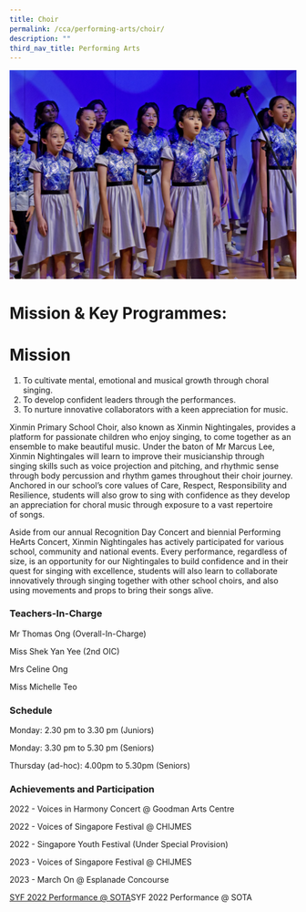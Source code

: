 ```yaml
---
title: Choir
permalink: /cca/performing-arts/choir/
description: ""
third_nav_title: Performing Arts
---
```

![](/images/CCA/choir%20s.jpg)

          

# **Mission & Key Programmes:**

# **Mission**  
1) To cultivate mental, emotional and musical growth through choral singing.  
2) To develop confident leaders through the performances.  
3) To nurture innovative collaborators with a keen appreciation for music.

Xinmin Primary School Choir, also known as Xinmin Nightingales, provides a platform for passionate children who enjoy singing, to come together as an ensemble to make beautiful music. Under the baton of Mr Marcus Lee, Xinmin Nightingales will learn to improve their musicianship through singing skills such as voice projection and pitching, and rhythmic sense through body percussion and rhythm games throughout their choir journey. Anchored in our school’s core values of Care, Respect, Responsibility and Resilience, students will also grow to sing with confidence as they develop an appreciation for choral music through exposure to a vast repertoire of songs.

Aside from our annual Recognition Day Concert and biennial Performing HeArts Concert, Xinmin Nightingales has actively participated for various school, community and national events. Every performance, regardless of size, is an opportunity for our Nightingales to build confidence and in their quest for singing with excellence, students will also learn to collaborate innovatively through singing together with other school choirs, and also using movements and props to bring their songs alive.

### **Teachers-In-Charge**

Mr Thomas Ong (Overall-In-Charge)

Miss Shek Yan Yee (2nd OIC)

Mrs Celine Ong

Miss Michelle Teo

### **Schedule**

Monday: 2.30 pm to 3.30 pm (Juniors)

Monday: 3.30 pm to 5.30 pm (Seniors)

Thursday (ad-hoc): 4.00pm to 5.30pm (Seniors)

### Achievements and Participation 

2022 - Voices in Harmony Concert @ Goodman Arts Centre

2022 - Voices of Singapore Festival @ CHIJMES

2022 - Singapore Youth Festival (Under Special Provision)

2023 - Voices of Singapore Festival @ CHIJMES

2023 - March On @ Esplanade Concourse

[SYF 2022 Performance @ SOTA](https://www.youtube.com/watch?v=NtVnDF1lDec)SYF 2022 Performance @ SOTA

